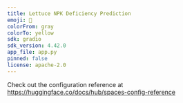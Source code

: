 ```yaml
---
title: Lettuce NPK Deficiency Prediction
emoji: 🌿
colorFrom: gray
colorTo: yellow
sdk: gradio
sdk_version: 4.42.0
app_file: app.py
pinned: false
license: apache-2.0
---
```


Check out the configuration reference at https://huggingface.co/docs/hub/spaces-config-reference
